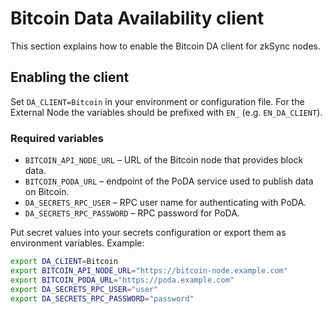 # Bitcoin Data Availability client

This section explains how to enable the Bitcoin DA client for zkSync nodes.

## Enabling the client

Set `DA_CLIENT=Bitcoin` in your environment or configuration file. For the External Node the variables should be prefixed with `EN_` (e.g. `EN_DA_CLIENT`).

### Required variables

- `BITCOIN_API_NODE_URL` &ndash; URL of the Bitcoin node that provides block data.
- `BITCOIN_PODA_URL` &ndash; endpoint of the PoDA service used to publish data on Bitcoin.
- `DA_SECRETS_RPC_USER` &ndash; RPC user name for authenticating with PoDA.
- `DA_SECRETS_RPC_PASSWORD` &ndash; RPC password for PoDA.

Put secret values into your secrets configuration or export them as environment variables. Example:

```bash
export DA_CLIENT=Bitcoin
export BITCOIN_API_NODE_URL="https://bitcoin-node.example.com"
export BITCOIN_PODA_URL="https://poda.example.com"
export DA_SECRETS_RPC_USER="user"
export DA_SECRETS_RPC_PASSWORD="password"
```

